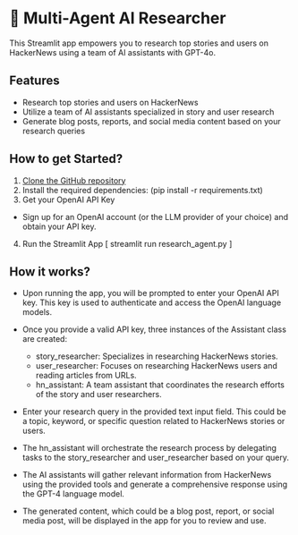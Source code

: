 # 📰 Multi-Agent AI Researcher
This Streamlit app empowers you to research top stories and users on HackerNews using a team of AI assistants with GPT-4o.

## Features
* Research top stories and users on HackerNews
* Utilize a team of AI assistants specialized in story and user research
* Generate blog posts, reports, and social media content based on your research queries

## How to get Started?
1. [Clone the GitHub repository](https://github.com/P-FardeenMalik/LLM-Apps.git)
2. Install the required dependencies:
(pip install -r requirements.txt)
3. Get your OpenAI API Key
* Sign up for an OpenAI account (or the LLM provider of your choice) and obtain your API key.
4. Run the Streamlit App
[ streamlit run research_agent.py ]
## How it works?
* Upon running the app, you will be prompted to enter your OpenAI API key. This key is used to authenticate and access the OpenAI language models.

* Once you provide a valid API key, three instances of the Assistant class are created:

    * story_researcher: Specializes in researching HackerNews stories.
    * user_researcher: Focuses on researching HackerNews users and reading articles from URLs.
    * hn_assistant: A team assistant that coordinates the research efforts of the story and user researchers.
* Enter your research query in the provided text input field. This could be a topic, keyword, or specific question related to HackerNews stories or users.

* The hn_assistant will orchestrate the research process by delegating tasks to the story_researcher and user_researcher based on your query.

* The AI assistants will gather relevant information from HackerNews using the provided tools and generate a comprehensive response using the GPT-4 language model.

* The generated content, which could be a blog post, report, or social media post, will be displayed in the app for you to review and use.
